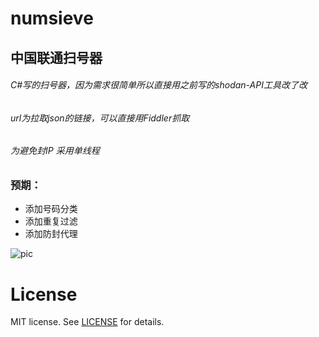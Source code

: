 # numsieve
## 中国联通扫号器
###### C#写的扫号器，因为需求很简单所以直接用之前写的shodan-API工具改了改

###### url为拉取json的链接，可以直接用Fiddler抓取

###### 为避免封IP  采用单线程

### 预期：

* 添加号码分类
* 添加重复过滤
* 添加防封代理

![pic](http://storage.iceagedata.com/github/PrintScreen.PNG)


# License
MIT license. See [LICENSE](https://github.com/KirosHan/numsieve/blob/master/LICENSE)  for details.